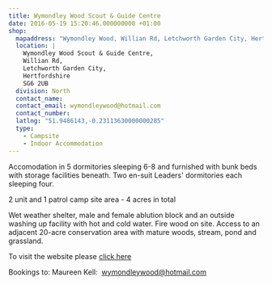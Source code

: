```yaml
---
title: Wymondley Wood Scout & Guide Centre
date: 2016-05-19 15:20:46.000000000 +01:00
shop:
  mapaddress: "Wymondley Wood, Willian Rd, Letchworth Garden City, Hertfordshire SG6 2UB."
  location: |
    Wymondley Wood Scout & Guide Centre,  
    Willian Rd,  
    Letchworth Garden City,  
    Hertfordshire  
    SG6 2UB
  division: North
  contact_name: 
  contact_email: wymondleywood@hotmail.com
  contact_number: 
  latlng: "51.9486143,-0.23113630000000285"
  type:
    - Campsite
    - Indoor Accommodation
---
```

<p>Accomodation in 5 dormitories sleeping 6-8 and furnished with bunk beds with storage facilities beneath. Two en-suit Leaders' dormitories each sleeping four.</p>
<p>2 unit and 1 patrol camp site area - 4 acres in total</p>
<p>Wet weather shelter, male and female ablution block and an outside washing up facility with hot and cold water. Fire wood on site. Access to an adjacent 20-acre conservation area with mature woods, stream, pond and grassland.</p>
<p>To visit the website please <a href="http://wymondleywood-scoutandguide-centre.org.uk/">click here</a></p>
<p>Bookings to: Maureen Kell:  <a href="mailto:wymondleywood@hotmail.com">wymondleywood@hotmail.com</a></p>
